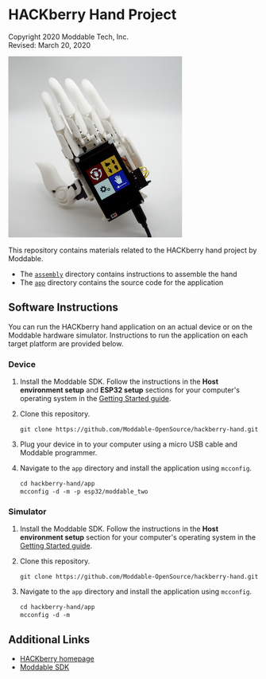 # HACKberry Hand Project

Copyright 2020 Moddable Tech, Inc.<BR>
Revised: March 20, 2020

![](./assets/hand.jpg)

This repository contains materials related to the HACKberry hand project by Moddable.

- The [`assembly`](./assembly) directory contains instructions to assemble the hand
- The [`app`](./app) directory contains the source code for the application

<!--For video demonstrations and more information about this project, see [this blog post]().-->

## Software Instructions

You can run the HACKberry hand application on an actual device or on the Moddable hardware simulator. Instructions to run the application on each target platform are provided below.

### Device

1. Install the Moddable SDK. Follow the instructions in the **Host environment setup** and **ESP32 setup** sections for your computer's operating system in the [Getting Started guide](https://github.com/Moddable-OpenSource/moddable/blob/public/documentation/Moddable%20SDK%20-%20Getting%20Started.md).

2. Clone this repository.

	```text
	git clone https://github.com/Moddable-OpenSource/hackberry-hand.git
	```

3. Plug your device in to your computer using a micro USB cable and Moddable programmer.

4. Navigate to the `app` directory and install the application using `mcconfig`.
	
	```text
	cd hackberry-hand/app
	mcconfig -d -m -p esp32/moddable_two
	```
	
### Simulator

1. Install the Moddable SDK. Follow the instructions in the **Host environment setup** section for your computer's operating system in the [Getting Started guide](https://github.com/Moddable-OpenSource/moddable/blob/public/documentation/Moddable%20SDK%20-%20Getting%20Started.md).

2. Clone this repository.

	```text
	git clone https://github.com/Moddable-OpenSource/hackberry-hand.git
	```

3. Navigate to the `app` directory and install the application using `mcconfig`.

	```text
	cd hackberry-hand/app
	mcconfig -d -m
	```

## Additional Links

- [HACKberry homepage](http://exiii-hackberry.com/)
- [Moddable SDK](https://github.com/Moddable-OpenSource/moddable)